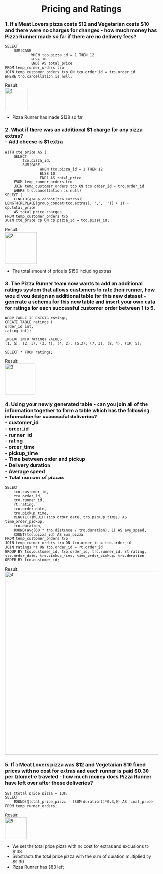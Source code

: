 <h1 align="center">Pricing and Ratings</h1>

<h3 align="left">1. If a Meat Lovers pizza costs $12 and Vegetarian costs $10 and there were no charges for changes - how much money has Pizza Runner made so far if there are no delivery fees?</h3>

```
SELECT 
	SUM(CASE
			WHEN tco.pizza_id = 1 THEN 12
            ELSE 10
            END) AS total_price
FROM temp_runner_orders tro
JOIN temp_customer_orders tco ON tco.order_id = tro.order_id
WHERE tro.cancellation is null;
```

Result: </br>
<img width="73" alt="1" src="https://user-images.githubusercontent.com/79323632/156983881-411fae81-9937-4771-9364-e1dbef4ae4d4.PNG">
* Pizza Runner has made $138 so far

<h3 align="left">2. What if there was an additional $1 charge for any pizza extras?</br> - Add cheese is $1 extra</h3>

```
WITH cte_price AS (
	SELECT 
		tco.pizza_id,
		SUM(CASE
				WHEN tco.pizza_id = 1 THEN 12
				ELSE 10
				END) AS total_price
	FROM temp_runner_orders tro
	JOIN temp_customer_orders tco ON tco.order_id = tro.order_id
	WHERE tro.cancellation is null)
SELECT (
	LENGTH(group_concat(tco.extras)) - LENGTH(REPLACE(group_concat(tco.extras), ',', '')) + 1) + cp.total_price
    AS total_price_charges
FROM temp_customer_orders tco
JOIN cte_price cp ON cp.pizza_id = tco.pizza_id;
```

Result: </br>
<img width="105" alt="2" src="https://user-images.githubusercontent.com/79323632/156984220-e37dc434-e609-45e2-80d5-27684dca2ae4.PNG">
* The total amount of price is $150 including extras

<h3 align="left">3. The Pizza Runner team now wants to add an additional ratings system that allows customers to rate their runner, how would you design an additional table for this new dataset - generate a schema for this new table and insert your own data for ratings for each successful customer order between 1 to 5.</h3>

```
DROP TABLE IF EXISTS ratings;
CREATE TABLE ratings (
order_id int,
rating int);

INSERT INTO ratings VALUES 
(1, 5), (2, 3), (3, 4), (4, 2), (5,3), (7, 3), (8, 4), (10, 5);

SELECT * FROM ratings;
```

Result: </br>
<img width="100" alt="3" src="https://user-images.githubusercontent.com/79323632/156984474-09a8dc27-a522-40cb-9e53-ff98ac5b2540.PNG">

<h3 align="left">4. Using your newly generated table - can you join all of the information together to form a table which has the following information for successful deliveries?</br>
- customer_id </br>
- order_id </br>
- runner_id </br>
- rating </br>
- order_time </br>
- pickup_time </br>
- Time between order and pickup </br>
- Delivery duration </br>
- Average speed </br>
- Total number of pizzas </br>
</h3>

```
SELECT
	tco.customer_id,
    tco.order_id,
    tro.runner_id,
    rt.rating,
    tco.order_date,
    tro.pickup_time,
    MINUTE(TIMEDIFF(tco.order_date, tro.pickup_time)) AS time_order_pickup,
    tro.duration,
    ROUND(avg(60 * tro.distance / tro.duration), 1) AS avg_speed,
    COUNT(tco.pizza_id) AS num_pizza
FROM temp_customer_orders tco
JOIN temp_runner_orders tro ON tco.order_id = tro.order_id
JOIN ratings rt ON tco.order_id = rt.order_id
GROUP BY tco.customer_id, tco.order_id, tro.runner_id, rt.rating, tco.order_date, tro.pickup_time, time_order_pickup, tro.duration
ORDER BY tco.customer_id;
```

Result: </br>
<img width="600" alt="4" src="https://user-images.githubusercontent.com/79323632/156984726-4e41c5e6-c7ba-4cd8-a572-cfcd20465997.PNG">

<h3 align="left">5. If a Meat Lovers pizza was $12 and Vegetarian $10 fixed prices with no cost for extras and each runner is paid $0.30 per kilometre traveled - how much money does Pizza Runner have left over after these deliveries?</h3>

```
SET @total_price_pizza = 138;
SELECT
	ROUND(@total_price_pizza - (SUM(duration))*0.3,0) AS final_price
FROM temp_runner_orders;
```

Result: </br>
<img width="71" alt="5" src="https://user-images.githubusercontent.com/79323632/156985497-8e5b837f-7034-43c5-acbe-eebb4ec07a3f.PNG">
* We set the total price pizza with no cost for extras and exclusions to $138
* Substracts the total price pizza with the sum of duration multiplied by $0.30
* Pizza Runner has $83 left
